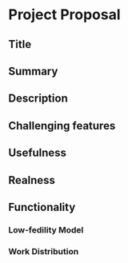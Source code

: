 # Project Proposal

## Title

## Summary

## Description

## Challenging features

## Usefulness

## Realness

## Functionality

### Low-fedility Model

### Work Distribution